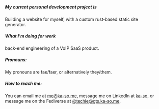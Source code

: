 ##### My current personal development project is

Building a website for myself, with a custom rust-based static site generator.

##### What I'm doing for work

back-end engineering of a VoIP SaaS product.

##### Pronouns:

My pronouns are fae/faer, or alternatively they/them.

##### How to reach me:

You can email me at [me@ka-so.me](mailto:me@ka-so.me), message me on LinkedIn at [ka-so](https://www.linkedin.com/in/ka-so), or message me on the Fediverse at [@techie@gts.ka-so.me](https://gts.ka-so.me/@techie).
